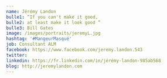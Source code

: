 ```yaml
---
name: Jérémy Landon
bulle1: “If you can't make it good,
bulle2: at least make it look good ”
bulle3: Bill Gates
image: /images/portraits/jeremyL.jpg
hashtag: '#MangeurMasqué'
job: Consultant ALM
facebook: https://www.facebook.com/jeremy.landon.543
twitter: 
linkedin: https://fr.linkedin.com/in/jérémy-landon-985ab568
blog: http://jeremylandon.com
---
```




